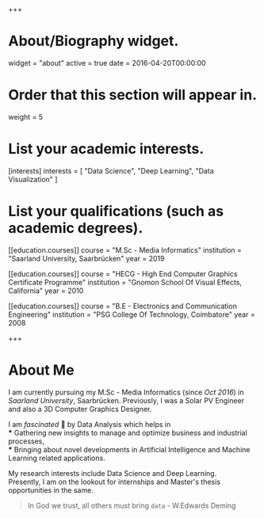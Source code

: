 +++
# About/Biography widget.
widget = "about"
active = true
date = 2016-04-20T00:00:00

# Order that this section will appear in.
weight = 5

# List your academic interests.
[interests]
  interests = [
    "Data Science",
    "Deep Learning",
    "Data Visualization"
  ]

# List your qualifications (such as academic degrees).
[[education.courses]]
  course = "M.Sc - Media Informatics"
  institution = "Saarland University, Saarbrücken"
  year = 2019

[[education.courses]]
  course = "HECG - High End Computer Graphics Certificate Programme"
  institution = "Gnomon School Of Visual Effects, California"
  year = 2010

[[education.courses]]
  course = "B.E - Electronics and Communication Engineering"
  institution = "PSG College Of Technology, Coimbatore"
  year = 2008

+++

# About Me

I am currently pursuing my M.Sc - Media Informatics (since _Oct 2016_) in _Saarland University_, Saarbrücken. Previously, I was a Solar PV Engineer and also a 3D Computer Graphics Designer.

I am _fascinated_ :sparkling_heart: by Data Analysis which helps in <br>
 __*__ Gathering new insights to manage and optimize business and industrial processes, <br>
 __*__ Bringing about novel developments in Artificial Intelligence and Machine Learning related applications.

My research interests include Data Science and Deep Learning.<br>
Presently, I am on the lookout for internships and Master's thesis opportunities in the same.

> In God we trust, all others must bring `data` - W.Edwards Deming
